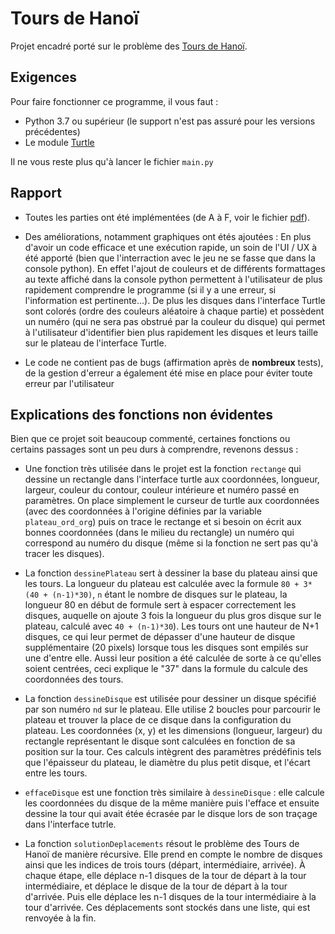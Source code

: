 # Tours de Hanoï

Projet encadré porté sur le problème des [Tours de Hanoï](https://fr.wikipedia.org/wiki/Tours_de_Hano%C3%AF).

## Exigences

Pour faire fonctionner ce programme, il vous faut : 

 - Python 3.7 ou supérieur (le support n'est pas assuré pour les versions précédentes)
 - Le module [Turtle](https://docs.python.org/fr/3/library/turtle.html)

Il ne vous reste plus qu'à lancer le fichier `main.py`

## Rapport
 - Toutes les parties ont été implémentées (de A à F, voir le fichier [pdf](https://github.com/DarioNonis/tours_de_hanoi/blob/master/projet-inf101-hanoi.pdf)).

 - Des améliorations, notamment graphiques ont étés ajoutées : En plus d'avoir un code efficace et une exécution rapide, un soin de l'UI / UX à été apporté (bien que l'interraction avec le jeu ne se fasse que dans la console python). En effet l'ajout de couleurs et de différents formattages au texte affiché dans la console python permettent à l'utilisateur de plus rapidement comprendre le programme (si il y a une erreur, si l'information est pertinente...). De plus les disques dans l'interface Turtle sont colorés (ordre des couleurs aléatoire à chaque partie) et possèdent un numéro (qui ne sera pas obstrué par la couleur du disque) qui permet à l'utilisateur d'identifier bien plus rapidement les disques et leurs taille sur le plateau de l'interface Turtle. 

 - Le code ne contient pas de bugs (affirmation après de **nombreux** tests), de la gestion d'erreur a également été mise en place pour éviter toute erreur par l'utilisateur

## Explications des fonctions non évidentes
Bien que ce projet soit beaucoup commenté, certaines fonctions ou certains passages sont un peu durs à comprendre, revenons dessus :
 - Une fonction très utilisée dans le projet est la fonction `rectange` qui dessine un rectangle dans l'interface turtle aux coordonnées, longueur, largeur, couleur du contour, couleur intérieure et numéro passé en paramètres. On place simplement le curseur de turtle aux coordonnées (avec des coordonnées à l'origine définies par la variable `plateau_ord_org`) puis on trace le rectange et si besoin on écrit aux bonnes coordonnées (dans le milieu du rectangle) un numéro qui correspond au numéro du disque (même si la fonction ne sert pas qu'à tracer les disques).

 - La fonction `dessinePlateau` sert à dessiner la base du plateau ainsi que les tours. La longueur du plateau est calculée avec la formule `80 + 3*(40 + (n-1)*30)`, `n` étant le nombre de disques sur le plateau, la longueur 80 en début de formule sert à espacer correctement les disques, auquelle on ajoute 3 fois la longueur du plus gros disque sur le plateau, calculé avec `40 + (n-1)*30`). Les tours ont une hauteur de N+1 disques, ce qui leur permet de dépasser d'une hauteur de disque supplémentaire (20 pixels) lorsque tous les disques sont empilés sur une d'entre elle. Aussi leur position a été calculée de sorte à ce qu'elles soient centrées, ceci explique le "37" dans la formule du calcule des coordonnées des tours.

 - La fonction `dessineDisque` est utilisée pour dessiner un disque spécifié par son numéro `nd` sur le plateau. Elle utilise 2 boucles pour parcourir le plateau et trouver la place de ce disque dans la configuration du plateau. Les coordonnées (x, y) et les dimensions (longueur, largeur) du rectangle représentant le disque sont calculées en fonction de sa position sur la tour. Ces calculs intègrent des paramètres prédéfinis tels que l'épaisseur du plateau, le diamètre du plus petit disque, et l'écart entre les tours.

 - `effaceDisque` est une fonction très similaire à `dessineDisque` : elle calcule les coordonnées du disque de la même manière puis l'efface et ensuite dessine la tour qui avait étée écrasée par le disque lors de son traçage dans l'interface tutrle.

- La fonction `solutionDeplacements` résout le problème des Tours de Hanoï de manière récursive. Elle prend en compte le nombre de disques ainsi que les indices de trois tours (départ, intermédiaire, arrivée). À chaque étape, elle déplace n-1 disques de la tour de départ à la tour intermédiaire, et déplace le disque de la tour de départ à la tour d'arrivée. Puis elle déplace les n-1 disques de la tour intermédiaire à la tour d'arrivée. Ces déplacements sont stockés dans une liste, qui est renvoyée à la fin.